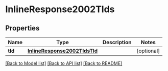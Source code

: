 # InlineResponse2002Tlds

## Properties
Name | Type | Description | Notes
------------ | ------------- | ------------- | -------------
**tld** | [**InlineResponse2002TldsTld**](InlineResponse2002TldsTld.md) |  | [optional] 

[[Back to Model list]](../README.md#documentation-for-models) [[Back to API list]](../README.md#documentation-for-api-endpoints) [[Back to README]](../README.md)

